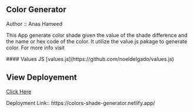 <h2>Color Generator</h2>
<p>Author :: Anas Hameed</p>
<p>This App generate color shade given the value of the shade difference and the name or hex code of the color. It utilize the value.js pakage to generate color. For more info visit</p>
#### Values JS
[values.js](https://github.com/noeldelgado/values.js)

<h2>View Deployement</h2>
<a href='https://colors-shade-generator.netlify.app/' target="_blank">Click Here</a><br>
<p>Deployment Link:: https://colors-shade-generator.netlify.app/</p>

